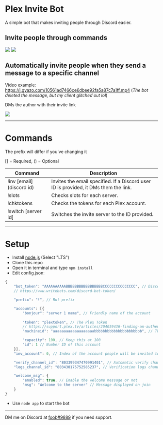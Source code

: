 
# Plex Invite Bot

A simple bot that makes inviting people through Discord easier.

  
## Invite people through commands
<img  src='https://media.discordapp.net/attachments/803420577540603944/812355628017647656/unknown.png'>

<img  src='https://media.discordapp.net/attachments/803420577540603944/812355709429743626/unknown.png'>

## Automatically invite people when they send a message to a specific channel

Video example: https://i.gyazo.com/10561ad7466ce6dbee92fa5a87c7a1ff.mp4
(*The bot deleted the message, but my client glitched out lol*)

DMs the author with their invite link

<img  src='https://media.discordapp.net/attachments/803420577540603944/812356479796641792/unknown.png'>

---
# Commands

The prefix will differ if you've changing it

[] = Required, () = Optional

|Command|Description|
|---|---|
|!inv [email] (discord id)|Invites the email specified. If a Discord user ID is provided, it DMs them the link.|
|!slots|Checks slots for each server.|
|!chktokens|Checks the tokens for each Plex account.|
|!switch [server id]|Switches the invite server to the ID provided.|

---
# Setup

- Install [node.js](https://nodejs.org/en/) (Select "LTS")
- Clone this repo
- Open it in terminal and type `npm install`
- Edit config.json:
```js
{
    "bot_token": "AAAAAAAAAABBBBBBBBBBBBBBBBBCCCCCCCCCCCCCCC", // Discord bot token
    // https://www.writebots.com/discord-bot-token/

    "prefix": "!", // Bot prefix

    "accounts": [{
        "bonjour": "server 1 name", // Friendly name of the account
        
        "token": "plextoken", // The Plex Token
        // https://support.plex.tv/articles/204059436-finding-an-authentication-token-x-plex-token/
        "machineid": "aaaaaaaaaaaaaaaaaaabbbbbbbbbbbbbbbbbbbbbb", // The machine identifier

        "capacity": 100, // Keep this at 100
        "id": 1 // Number ID of this account
    }],
    "inv_account": 0, // Index of the account people will be invited to, starts at 0

    "verify_channel_id": "803399347470991401", // Automatic verify channel id
    "logs_channel_id": "803430175752585237", // Verification logs channel

    "welcome_msg": {
        "enabled": true, // Enable the welcome message or not
        "msg": "Welcome to the server" // Message displayed on join
    }
}
```
- Use `node app` to start the bot

---

DM me on Discord at [foob#9889](https://discord.com/users/219541416760705024) if you need support.
